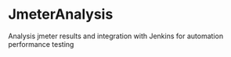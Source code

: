 JmeterAnalysis
==============

Analysis jmeter results and integration with Jenkins for automation performance testing